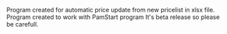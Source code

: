 Program created for automatic price update from new pricelist in xlsx file.
Program created to work with PamStart program 
It's beta release so please be carefull.
